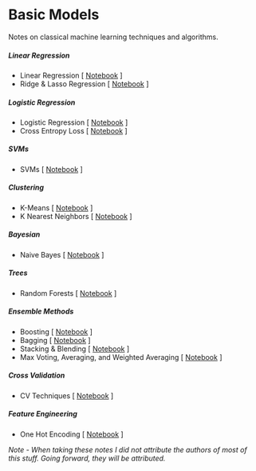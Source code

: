 # Basic Models

Notes on classical machine learning techniques and algorithms.

##### Linear Regression
* Linear Regression [ [Notebook](Linear-Regression.ipynb) ]
* Ridge & Lasso Regression [ [Notebook](Ridge-Lasso-Regression.ipynb) ]

##### Logistic Regression
* Logistic Regression [ [Notebook](Logistic-Regression.ipynb) ]
* Cross Entropy Loss [ [Notebook](Cross-Entropy-Loss.ipynb) ]

##### SVMs
* SVMs [ [Notebook](SVM.ipynb) ]

##### Clustering
* K-Means [ [Notebook](K-Means.ipynb) ]
* K Nearest Neighbors [ [Notebook](K-Nearest-Neighbors.ipynb) ]

##### Bayesian
* Naive Bayes [ [Notebook](Naive-Bayes.ipynb) ]

##### Trees
* Random Forests [ [Notebook](Random-Forests.ipynb) ]

##### Ensemble Methods
* Boosting [ [Notebook](Ensemble-Methods/Boosting.ipynb) ]
* Bagging [ [Notebook](Ensemble-Methods/Bagging.ipynb) ]
* Stacking & Blending [ [Notebook](Ensemble-Methods/Stacking-and-Blending.ipynb) ]
* Max Voting, Averaging, and Weighted Averaging [ [Notebook](Ensemble-Methods/MaxVoting-Averaging-WeightedAveraging.ipynb) ]

##### Cross Validation
* CV Techniques [ [Notebook](Cross-Validation-Techniques.ipynb) ]

##### Feature Engineering
* One Hot Encoding [ [Notebook](One-Hot-Encoding.ipynb) ]

*Note - When taking these notes I did not attribute the authors of most of this stuff. Going forward, they will be attributed.*